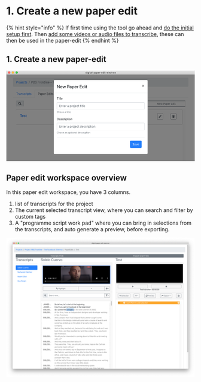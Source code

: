 # 1. Create a new paper edit

{% hint style="info" %}
If first time using the tool go ahead and [do the initial setup first](../setup.md). Then [add some videos or audio files to transcribe](../transcriptions/create-a-new-transcription.md), these can then be used in the paper-edit
{% endhint %}

## 1. Create a new paper-edit <a id="adding-a-videoaudio"></a>

![Create a new paper-edit](../.gitbook/assets/screen-shot-2020-02-05-at-5.38.57-pm.png)

## Paper edit workspace overview

In this paper edit workspace, you have 3 columns.

1. list of transcripts for the project
2. The current selected transcript view, where you can search and filter by custom tags
3. A "programme script work pad" where you can bring in selections from the transcripts, and auto generate a preview, before exporting.

![Paper edit workspace](../.gitbook/assets/screen-shot-2020-02-05-at-5.41.11-pm.png)



